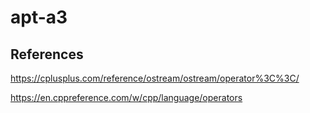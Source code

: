 # apt-a3


## References

https://cplusplus.com/reference/ostream/ostream/operator%3C%3C/

https://en.cppreference.com/w/cpp/language/operators

